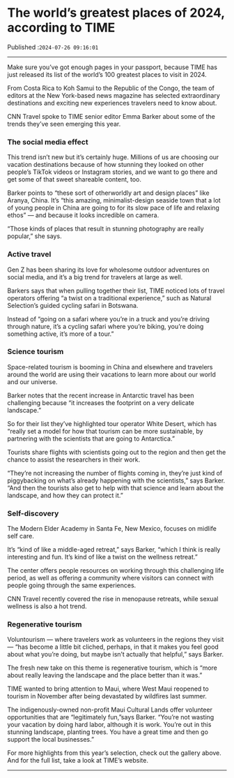 # The world’s greatest places of 2024, according to TIME

Published :`2024-07-26 09:16:01`

---

Make sure you’ve got enough pages in your passport, because TIME has just released its list of the world’s 100 greatest places to visit in 2024.

From Costa Rica to Koh Samui to the Republic of the Congo, the team of editors at the New York-based news magazine has selected extraordinary destinations and exciting new experiences travelers need to know about.

CNN Travel spoke to TIME senior editor Emma Barker about some of the trends they’ve seen emerging this year.

### The social media effect

This trend isn’t new but it’s certainly huge. Millions of us are choosing our vacation destinations because of how stunning they looked on other people’s TikTok videos or Instagram stories, and we want to go there and get some of that sweet shareable content, too.

Barker points to “these sort of otherworldly art and design places” like Aranya, China. It’s “this amazing, minimalist-design seaside town that a lot of young people in China are going to for its slow pace of life and relaxing ethos” — and because it looks incredible on camera.

“Those kinds of places that result in stunning photography are really popular,” she says.

### Active travel

Gen Z has been sharing its love for wholesome outdoor adventures on social media, and it’s a big trend for travelers at large as well.

Barkers says that when pulling together their list, TIME noticed lots of travel operators offering “a twist on a traditional experience,” such as Natural Selection’s guided cycling safari in Botswana.

Instead of “going on a safari where you’re in a truck and you’re driving through nature, it’s a cycling safari where you’re biking, you’re doing something active, it’s more of a tour.”

### Science tourism

Space-related tourism is booming in China and elsewhere and travelers around the world are using their vacations to learn more about our world and our universe.

Barker notes that the recent increase in Antarctic travel has been challenging because “it increases the footprint on a very delicate landscape.”

So for their list they’ve highlighted tour operator White Desert, which has “really set a model for how that tourism can be more sustainable, by partnering with the scientists that are going to Antarctica.”

Tourists share flights with scientists going out to the region and then get the chance to assist the researchers in their work.

“They’re not increasing the number of flights coming in, they’re just kind of piggybacking on what’s already happening with the scientists,” says Barker. “And then the tourists also get to help with that science and learn about the landscape, and how they can protect it.”

### Self-discovery

The Modern Elder Academy in Santa Fe, New Mexico, focuses on midlife self care.

It’s “kind of like a middle-aged retreat,” says Barker, “which I think is really interesting and fun. It’s kind of like a twist on the wellness retreat.”

The center offers people resources on working through this challenging life period, as well as offering a community where visitors can connect with people going through the same experiences.

CNN Travel recently covered the rise in menopause retreats, while sexual wellness is also a hot trend.

### Regenerative tourism

Voluntourism — where travelers work as volunteers in the regions they visit — “has become a little bit cliched, perhaps, in that it makes you feel good about what you’re doing, but maybe isn’t actually that helpful,” says Barker.

The fresh new take on this theme is regenerative tourism, which is “more about really leaving the landscape and the place better than it was.”

TIME wanted to bring attention to Maui, where West Maui reopened to tourism in November after being devastated by wildfires last summer.

The indigenously-owned non-profit Maui Cultural Lands offer volunteer opportunities that are “legitimately fun,”says Barker. “You’re not wasting your vacation by doing hard labor, although it is work. You’re out in this stunning landscape, planting trees. You have a great time and then go support the local businesses.”

For more highlights from this year’s selection, check out the gallery above. And for the full list, take a look at TIME’s website.

---

